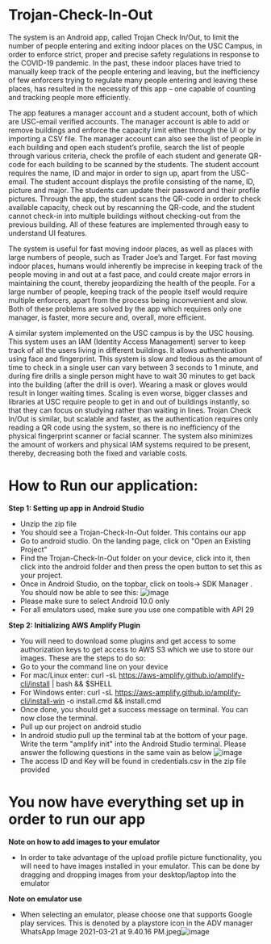 # Trojan-Check-In-Out

The system is an Android app, called Trojan Check In/Out, to limit the number of people entering and exiting indoor places on the USC Campus, in order to enforce strict, proper and precise safety regulations in response to the COVID-19 pandemic. In the past, these indoor places have tried to manually keep track of the people entering and leaving, but the inefficiency of few enforcers trying to regulate many people entering and leaving these places, has resulted in the necessity of this app – one capable of counting and tracking people more efficiently.

The app features a manager account and a student account, both of which are USC-email verified accounts. The manager account is able to add or remove buildings and enforce the capacity limit either through the UI or by importing a CSV file. The manager account can also see the list of people in each building and open each student’s profile, search the list of people through various criteria, check the profile of each student and generate QR-code for each building to be scanned by the students. The student account requires the name, ID and major in order to sign up, apart from the USC-email. The student account displays the profile consisting of the name, ID, picture and major. The students can update their password and their profile pictures. Through the app, the student scans the QR-code in order to check available capacity, check out by rescanning the QR-code, and the student cannot check-in into multiple buildings without checking-out from the previous building. All of these features are implemented through easy to understand UI features.

The system is useful for fast moving indoor places, as well as places with large numbers of people, such as Trader Joe’s and Target. For fast moving indoor places, humans would inherently be imprecise in keeping track of the people moving in and out at a fast pace, and could create major errors in maintaining the count, thereby jeopardizing the health of the people. For a large number of people, keeping track of the people itself would require multiple enforcers, apart from the process being inconvenient and slow. Both of these problems are solved by the app which requires only one manager, is faster, more secure and, overall, more efficient.

A similar system implemented on the USC campus is by the USC housing. This system uses an IAM (Identity Access Management) server to keep track of all the users living in different buildings. It allows authentication using face and fingerprint. This system is slow and tedious as the amount of time to check in a single user can vary between 3 seconds to 1 minute, and during fire drills a single person might have to wait 30 minutes to get back into the building (after the drill is over). Wearing a mask or gloves would result in longer waiting times. Scaling is even worse, bigger classes and libraries at USC require people to get in and out of buildings instantly, so that they can focus on studying rather than waiting in lines. Trojan Check In/Out is similar, but scalable and faster, as the authentication requires only reading a QR code using the system, so there is no inefficiency of the physical fingerprint scanner or facial scanner. The system also minimizes the amount of workers and physical IAM systems required to be present, thereby, decreasing both the fixed and variable costs.


# How to Run our application:
**Step 1: Setting up app in Android Studio**
<br/>
- Unzip the zip file
- You should see a Trojan-Check-In-Out folder. This contains our app
- Go to android studio. On the landing page, click on "Open an Existing Project"
- Find the Trojan-Check-In-Out folder on your device, click into it, then click into the android folder and then press the open button to set this as your project.
- Once in Android Studio, on the topbar, click on tools-> SDK Manager . You should now be able to see this:
![image](https://user-images.githubusercontent.com/42727780/111896006-9789e680-8a3c-11eb-9d24-e415ef46b3a6.png)
- Please make sure to select Android 10.0 only
- For all emulators used, make sure you use one compatible with API 29

**Step 2: Initializing AWS Amplify Plugin**
<br/>
- You will need to download some plugins and get access to some authorization keys to get access to AWS S3 which we use to store our images. These are the steps to do so:
- Go to your the command line on your device
- For mac/Linux enter: curl -sL https://aws-amplify.github.io/amplify-cli/install | bash && $SHELL
- For Windows enter: curl -sL https://aws-amplify.github.io/amplify-cli/install-win -o install.cmd && install.cmd
- Once done, you should get a success message on terminal. You can now close the terminal. 
- Pull up our project on android studio
- In android studio pull up the terminal tab at the bottom of your page. Write the term "amplify init" into the Android Studio terminal. Please answer the following questions in the same vain as below
![image](https://user-images.githubusercontent.com/42727780/111911887-49e99a00-8a8d-11eb-8512-f299bfc982e3.png)
- The access ID and Key will be found in credentials.csv in the zip file provided

# You now have everything set up in order to run our app

**Note on how to add images to your emulator**
- In order to take advantage of the upload profile picture functionality, you will need to have images installed in your emulator. This can be done by dragging and dropping images from your desktop/laptop into the emulator 

**Note on emulator use**
- When selecting an emulator, please choose one that supports Google play services. This is denoted by a playstore icon in the ADV manager
WhatsApp Image 2021-03-21 at 9.40.16 PM.jpeg![image](https://user-images.githubusercontent.com/42727780/111912412-6981c200-8a8f-11eb-8ee5-e3a06bc6b4b0.png)



